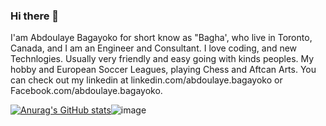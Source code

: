 ### Hi there 👋

I'am Abdoulaye Bagayoko for short know as "Bagha', who live in Toronto, Canada, and I am an Engineer and Consultant. I love coding, and new Technlogies.
Usually very friendly and easy going with kinds peoples. My hobby and European Soccer Leagues, playing Chess and Aftcan Arts. You can check out my linkedin at linkedin.com/abdoulaye.bagayoko or Facebook.com/abdoulaye.bagayoko.

[![Anurag's GitHub stats](https://github-readme-stats.vercel.app/api?username=Abdoulaye-Bagayoko)](https://github.com/anuraghazra/github-readme-stats)![image](https://github.com/Baga-Tim/Baga-Tim/assets/155672513/ea707d17-d1ea-4190-b462-1659f74208b0)
